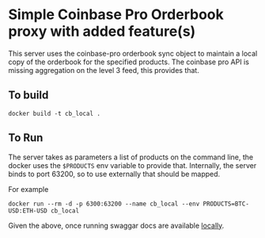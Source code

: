 # Simple Coinbase Pro Orderbook proxy with added feature(s)

This server uses the coinbase-pro orderbook sync object to maintain a local copy of
the orderbook for the specified products.  The coinbase pro API is missing aggregation
on the level 3 feed, this provides that.


## To build 

    docker build -t cb_local .

## To Run

The server takes as parameters a list of products on the command line, the docker uses
the `$PRODUCTS` env variable to provide that.  Internally, the server binds to port
63200, so to use externally that should be mapped.

For example

    docker run --rm -d -p 6300:63200 --name cb_local --env PRODUCTS=BTC-USD:ETH-USD cb_local

Given the above, once running swaggar docs are available [locally](http://localhost:6300/api/docs).
